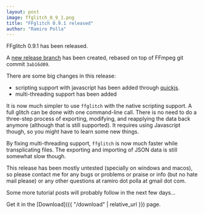 ```yaml
---
layout: post
image: ffglitch_0_9_1.png
title: "FFglitch 0.9.1 released"
author: "Ramiro Polla"
---
```


FFglitch 0.9.1 has been released.

A [new release branch](https://github.com/ramiropolla/ffglitch-core/tree/ffedit-0.9)
has been created, rebased on top of FFmpeg git commit `3ab16d09`.

There are some big changes in this release:
* scripting support with javascript has been added through [quickjs](https://bellard.org/quickjs).
* multi-threading support has been added

It is now much simpler to use `ffglitch` with the native scripting
support. A full glitch can be done with one command-line call.
There is no need to do a three-step process of exporting,
modifying, and reapplying the data back anymore (although that is
still supported). It requires using Javascript though, so you might
have to learn some new things.

By fixing multi-threading support, `ffglitch` is now much faster while
transplicating files. The exporting and importing of JSON data is still
somewhat slow though.

This release has been mostly untested (specially on windows and macos),
so please contact me for any bugs or problems or praise or info (but no
hate mail please) or any other questions at ramiro dot polla at gmail dot com.

Some more tutorial posts will probably follow in the next few days...

Get it in the [Download]({{ "/download" | relative_url }}) page.

